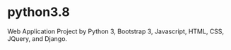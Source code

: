 # python3.8

Web Application Project by Python 3, Bootstrap 3, Javascript, HTML, CSS, JQuery, and Django.
